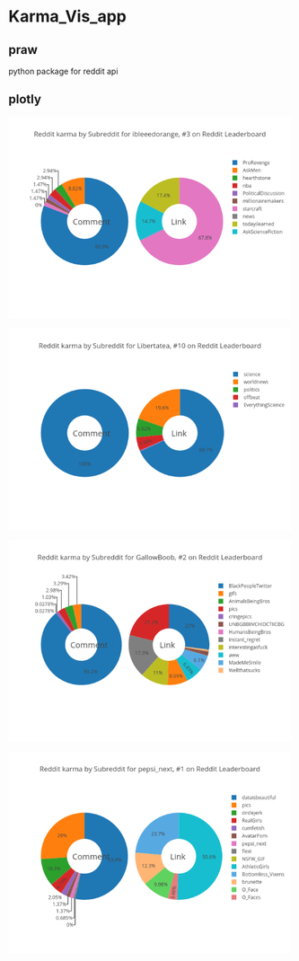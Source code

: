 # Karma_Vis_app

## praw  
python package for reddit api 

## plotly 

![Alt text](/plots/karmaibleeedorange.png?raw=true "Karma Vis" )

![Alt text](/plots/karmaLibertatea.png?raw=true "Karma Vis" )

![Alt text](/plots/karmaGallowBoob.png?raw=true "Karma Vis" )

![Alt text](/plots/karmapepsi_next.png?raw=true "Karma Vis" )

